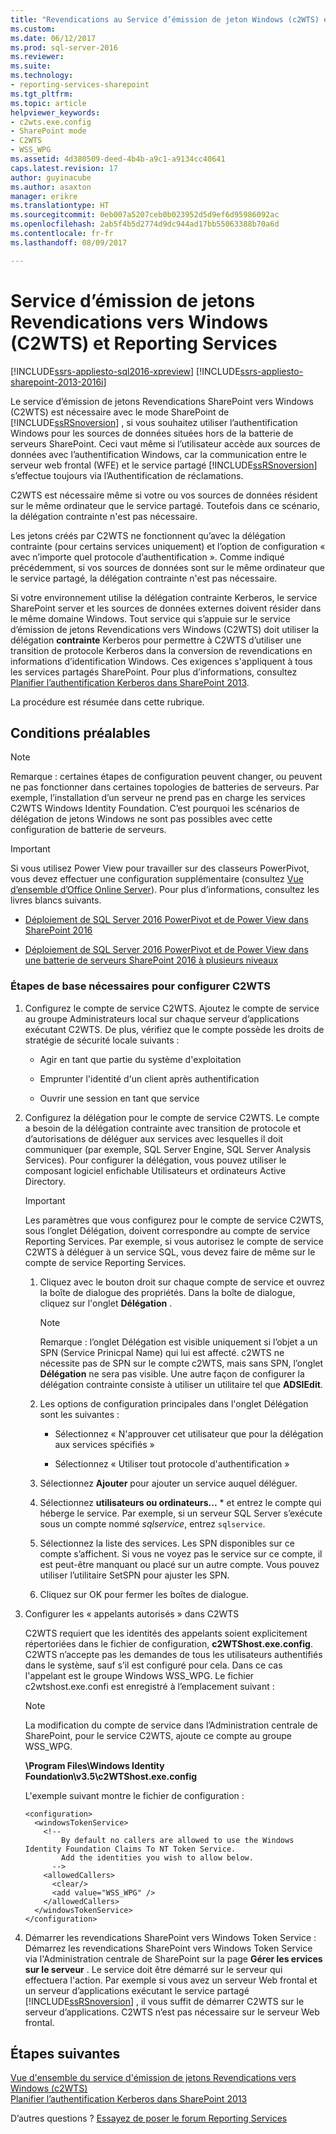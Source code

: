 ```yaml
---
title: "Revendications au Service d’émission de jeton Windows (c2WTS) et Reporting Services | Documents Microsoft"
ms.custom: 
ms.date: 06/12/2017
ms.prod: sql-server-2016
ms.reviewer: 
ms.suite: 
ms.technology:
- reporting-services-sharepoint
ms.tgt_pltfrm: 
ms.topic: article
helpviewer_keywords:
- c2wts.exe.config
- SharePoint mode
- C2WTS
- WSS_WPG
ms.assetid: 4d380509-deed-4b4b-a9c1-a9134cc40641
caps.latest.revision: 17
author: guyinacube
ms.author: asaxton
manager: erikre
ms.translationtype: HT
ms.sourcegitcommit: 0eb007a5207ceb0b023952d5d9ef6d95986092ac
ms.openlocfilehash: 2ab5f4b5d2774d9dc944ad17bb55063388b70a6d
ms.contentlocale: fr-fr
ms.lasthandoff: 08/09/2017

---
```

# <a name="claims-to-windows-token-service-c2wts-and-reporting-services"></a>Service d’émission de jetons Revendications vers Windows (C2WTS) et Reporting Services

[!INCLUDE[ssrs-appliesto-sql2016-xpreview](../../includes/ssrs-appliesto-sql2016-xpreview.md)] [!INCLUDE[ssrs-appliesto-sharepoint-2013-2016i](../../includes/ssrs-appliesto-sharepoint-2013-2016.md)]

  Le service d’émission de jetons Revendications SharePoint vers Windows (C2WTS) est nécessaire avec le mode SharePoint de [!INCLUDE[ssRSnoversion](../../includes/ssrsnoversion-md.md)] , si vous souhaitez utiliser l’authentification Windows pour les sources de données situées hors de la batterie de serveurs SharePoint. Ceci vaut même si l’utilisateur accède aux sources de données avec l’authentification Windows, car la communication entre le serveur web frontal (WFE) et le service partagé [!INCLUDE[ssRSnoversion](../../includes/ssrsnoversion-md.md)] s’effectue toujours via l’Authentification de réclamations.  
  
 C2WTS est nécessaire même si votre ou vos sources de données résident sur le même ordinateur que le service partagé. Toutefois dans ce scénario, la délégation contrainte n'est pas nécessaire.  
  
 Les jetons créés par C2WTS ne fonctionnent qu’avec la délégation contrainte (pour certains services uniquement) et l’option de configuration « avec n’importe quel protocole d’authentification ». Comme indiqué précédemment, si vos sources de données sont sur le même ordinateur que le service partagé, la délégation contrainte n'est pas nécessaire.  
  
 Si votre environnement utilise la délégation contrainte Kerberos, le service SharePoint server et les sources de données externes doivent résider dans le même domaine Windows. Tout service qui s’appuie sur le service d’émission de jetons Revendications vers Windows (C2WTS) doit utiliser la délégation **contrainte** Kerberos pour permettre à C2WTS d’utiliser une transition de protocole Kerberos dans la conversion de revendications en informations d’identification Windows. Ces exigences s'appliquent à tous les services partagés SharePoint. Pour plus d’informations, consultez [Planifier l’authentification Kerberos dans SharePoint 2013](http://technet.microsoft.com/library/ee806870.aspx).  
  
 La procédure est résumée dans cette rubrique.

## <a name="prerequisites"></a>Conditions préalables

> [!NOTE]
>  Remarque : certaines étapes de configuration peuvent changer, ou peuvent ne pas fonctionner dans certaines topologies de batteries de serveurs. Par exemple, l’installation d’un serveur ne prend pas en charge les services C2WTS Windows Identity Foundation. C’est pourquoi les scénarios de délégation de jetons Windows ne sont pas possibles avec cette configuration de batterie de serveurs.

> [!IMPORTANT]
> Si vous utilisez Power View pour travailler sur des classeurs PowerPivot, vous devez effectuer une configuration supplémentaire (consultez [Vue d’ensemble d’Office Online Server](https://technet.microsoft.com/library/jj219437\(v=office.16\).aspx)). Pour plus d’informations, consultez les livres blancs suivants. 
>
> - [Déploiement de SQL Server 2016 PowerPivot et de Power View dans SharePoint 2016](../../analysis-services/instances/install-windows/deploying-sql-server-2016-powerpivot-and-power-view-in-sharepoint-2016.md)
> 
> - [Déploiement de SQL Server 2016 PowerPivot et de Power View dans une batterie de serveurs SharePoint 2016 à plusieurs niveaux](../../analysis-services/instances/install-windows/deploy-powerpivot-and-power-view-multi-tier-sharepoint-2016-farm.md)
  
### <a name="basic-steps-needed-to-configure-c2wts"></a>Étapes de base nécessaires pour configurer C2WTS  
  
1.  Configurez le compte de service C2WTS. Ajoutez le compte de service au groupe Administrateurs local sur chaque serveur d’applications exécutant C2WTS. De plus, vérifiez que le compte possède les droits de stratégie de sécurité locale suivants :  
  
    -   Agir en tant que partie du système d'exploitation  
  
    -   Emprunter l'identité d'un client après authentification  
  
    -   Ouvrir une session en tant que service  
  
2.  Configurez la délégation pour le compte de service C2WTS. Le compte a besoin de la délégation contrainte avec transition de protocole et d’autorisations de déléguer aux services avec lesquelles il doit communiquer (par exemple, SQL Server Engine, SQL Server Analysis Services). Pour configurer la délégation, vous pouvez utiliser le composant logiciel enfichable Utilisateurs et ordinateurs Active Directory.  

    > [!IMPORTANT]
    > Les paramètres que vous configurez pour le compte de service C2WTS, sous l’onglet Délégation, doivent correspondre au compte de service Reporting Services. Par exemple, si vous autorisez le compte de service C2WTS à déléguer à un service SQL, vous devez faire de même sur le compte de service Reporting Services.
  
    1.  Cliquez avec le bouton droit sur chaque compte de service et ouvrez la boîte de dialogue des propriétés. Dans la boîte de dialogue, cliquez sur l'onglet **Délégation** .  
  
        > [!NOTE]  
        >  Remarque : l’onglet Délégation est visible uniquement si l’objet a un SPN (Service Prinicpal Name) qui lui est affecté. c2WTS ne nécessite pas de SPN sur le compte c2WTS, mais sans SPN, l’onglet **Délégation** ne sera pas visible. Une autre façon de configurer la délégation contrainte consiste à utiliser un utilitaire tel que **ADSIEdit**.  
  
    2.  Les options de configuration principales dans l'onglet Délégation sont les suivantes :  
  
        -   Sélectionnez « N'approuver cet utilisateur que pour la délégation aux services spécifiés »  
  
        -   Sélectionnez « Utiliser tout protocole d'authentification »  

    3. Sélectionnez **Ajouter** pour ajouter un service auquel déléguer.
    
    4. Sélectionnez **utilisateurs ou ordinateurs...** * et entrez le compte qui héberge le service. Par exemple, si un serveur SQL Server s’exécute sous un compte nommé *sqlservice*, entrez `sqlservice`.
    
    5. Sélectionnez la liste des services. Les SPN disponibles sur ce compte s’affichent. Si vous ne voyez pas le service sur ce compte, il est peut-être manquant ou placé sur un autre compte. Vous pouvez utiliser l’utilitaire SetSPN pour ajuster les SPN.
    
    6. Cliquez sur OK pour fermer les boîtes de dialogue.
  
3.  Configurer les « appelants autorisés » dans C2WTS  
  
     C2WTS requiert que les identités des appelants soient explicitement répertoriées dans le fichier de configuration, **c2WTShost.exe.config**. C2WTS n’accepte pas les demandes de tous les utilisateurs authentifiés dans le système, sauf s’il est configuré pour cela. Dans ce cas l'appelant est le groupe Windows WSS_WPG. Le fichier c2wtshost.exe.confi est enregistré à l’emplacement suivant :  
     
     > [!NOTE]
     > La modification du compte de service dans l’Administration centrale de SharePoint, pour le service C2WTS, ajoute ce compte au groupe WSS_WPG.
  
     **\Program Files\Windows Identity Foundation\v3.5\c2WTShost.exe.config**  
  
     L'exemple suivant montre le fichier de configuration :  
  
    ```  
    <configuration>  
      <windowsTokenService>  
        <!--  
            By default no callers are allowed to use the Windows Identity Foundation Claims To NT Token Service.  
            Add the identities you wish to allow below.  
          -->  
        <allowedCallers>  
          <clear/>  
          <add value="WSS_WPG" />  
        </allowedCallers>  
      </windowsTokenService>  
    </configuration>  
    ```    
4.  Démarrer les revendications SharePoint vers Windows Token Service : Démarrez les revendications SharePoint vers Windows Token Service via l'Administration centrale de SharePoint sur la page **Gérer les ervices sur le serveur** . Le service doit être démarré sur le serveur qui effectuera l'action. Par exemple si vous avez un serveur Web frontal et un serveur d’applications exécutant le service partagé [!INCLUDE[ssRSnoversion](../../includes/ssrsnoversion-md.md)] , il vous suffit de démarrer C2WTS sur le serveur d’applications. C2WTS n’est pas nécessaire sur le serveur Web frontal.

## <a name="next-steps"></a>Étapes suivantes

[Vue d'ensemble du service d'émission de jetons Revendications vers Windows (c2WTS)](http://msdn.microsoft.com/library/ee517278.aspx)   
[Planifier l’authentification Kerberos dans SharePoint 2013](http://technet.microsoft.com/library/ee806870.aspx)  

D’autres questions ? [Essayez de poser le forum Reporting Services](http://go.microsoft.com/fwlink/?LinkId=620231)
